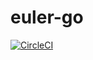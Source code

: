 # euler-go

[![CircleCI](https://circleci.com/gh/shibataka000/euler-go.svg?style=shield)](https://circleci.com/gh/shibataka000/euler-go)
